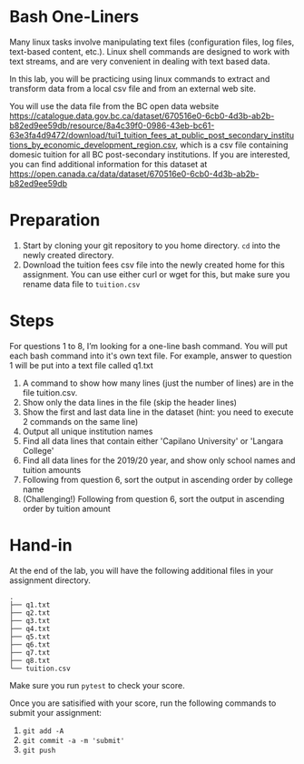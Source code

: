# Bash One-Liners

Many linux tasks involve manipulating text files (configuration files, log files,
text-based content, etc.).  Linux shell commands are designed to work with text streams,
and are very convenient in dealing with text based data.

In this lab, you will be practicing using linux commands to extract and transform data
from a local csv file and from an external web site.  

You will use the data file from the BC open data website https://catalogue.data.gov.bc.ca/dataset/670516e0-6cb0-4d3b-ab2b-b82ed9ee59db/resource/8a4c39f0-0986-43eb-bc61-63e3fa4d9472/download/tui1_tuition_fees_at_public_post_secondary_institutions_by_economic_development_region.csv, which is a csv file containing
domesic tuition for all BC post-secondary institutions.  If you are interested, you can find additional
information for this dataset at https://open.canada.ca/data/dataset/670516e0-6cb0-4d3b-ab2b-b82ed9ee59db

# Preparation

1. Start by cloning your git repository to you home directory.  `cd` into the newly created directory.
2. Download the tuition fees csv file into the newly created home for this assignment.
You can use either curl or wget for this, but make sure you rename data file to `tuition.csv`

# Steps

For questions 1 to 8, I’m looking for a one-line bash command.  You will put each bash command into it's own
text file.  For example, answer to question 1 will be put into a text file called q1.txt

1. A command to show how many lines (just the number of lines) are in the file tuition.csv.
2. Show only the data lines in the file (skip the header lines)
3. Show the first and last data line in the dataset
(hint: you need to execute 2 commands on the same line)
4. Output all unique institution names
5. Find all data lines that contain either 'Capilano University' or 'Langara College'
6. Find all data lines for the 2019/20 year, and show only school names and tuition
amounts
7. Following from question 6, sort the output in ascending order by college name
8. (Challenging!) Following from question 6, sort the output in ascending order by tuition amount

# Hand-in

At the end of the lab, you will have the following additional files in your assignment directory.

```
.
├── q1.txt
├── q2.txt
├── q3.txt
├── q4.txt
├── q5.txt
├── q6.txt
├── q7.txt
├── q8.txt
└── tuition.csv
```

Make sure you run `pytest` to check your score.

Once you are satisified with your score, run the following commands to submit your assignment:

1. `git add -A`
2. `git commit -a -m 'submit'`
3. `git push`